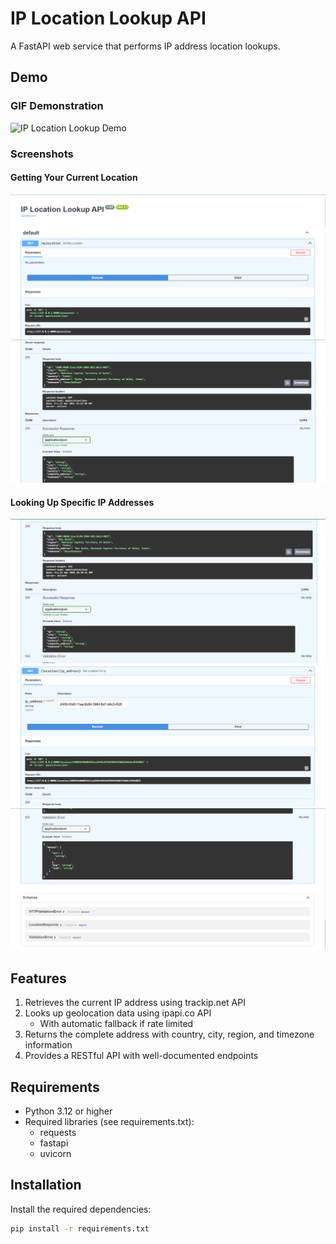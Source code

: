 # IP Location Lookup API

A FastAPI web service that performs IP address location lookups.

## Demo

### GIF Demonstration
![IP Location Lookup Demo](./output/gif/Design.gif)

### Screenshots

#### Getting Your Current Location
![MyLocation API Endpoint](./output/screenshots/1st.png)
![MyLocation Result](./output/screenshots/2nd.png)

#### Looking Up Specific IP Addresses
![Specific IP Lookup 1](./output/screenshots/3rd.png)
![Specific IP Lookup 2](./output/screenshots/4th.png)
![Specific IP Lookup 3](./output/screenshots/5th.png)

## Features

1. Retrieves the current IP address using trackip.net API
2. Looks up geolocation data using ipapi.co API 
   - With automatic fallback if rate limited
3. Returns the complete address with country, city, region, and timezone information
4. Provides a RESTful API with well-documented endpoints

## Requirements

- Python 3.12 or higher
- Required libraries (see requirements.txt):
  - requests
  - fastapi
  - uvicorn

## Installation

Install the required dependencies:
```bash
pip install -r requirements.txt

